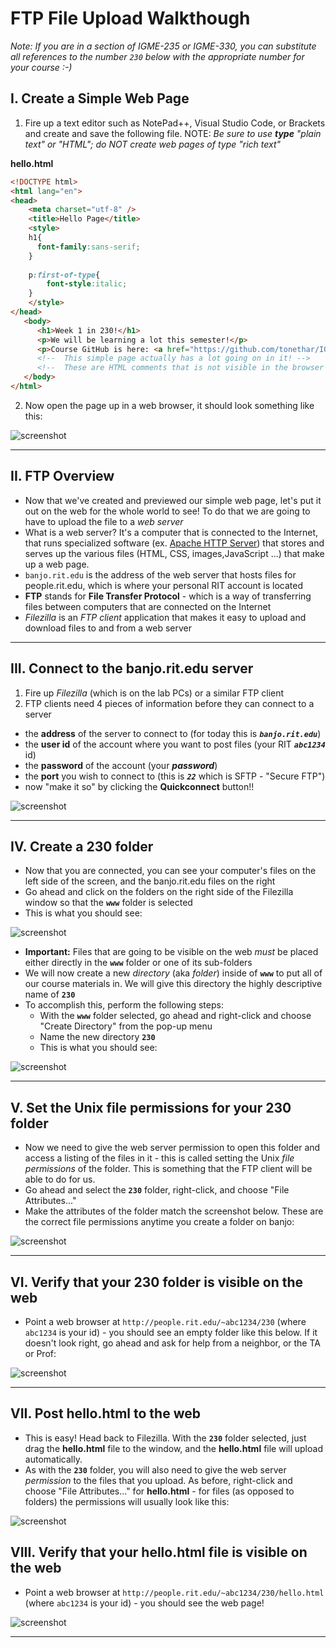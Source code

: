 # FTP File Upload Walkthough

*Note: If you are in a section of IGME-235 or IGME-330, you can substitute all references to the number `230` below with the appropriate number for your course :-)*

## I. Create a Simple Web Page

1) Fire up a text editor such as NotePad++, Visual Studio Code, or Brackets and create and save the following file. NOTE: *Be sure to use **type** "plain text" or "HTML"; do NOT create web pages of type "rich text"*

**hello.html**

```html
<!DOCTYPE html>
<html lang="en">
<head>
	<meta charset="utf-8" />
	<title>Hello Page</title>
	<style>
	h1{
	  font-family:sans-serif;
	}
	
	p:first-of-type{
		font-style:italic;
	}
	</style>
</head>
   <body>
      <h1>Week 1 in 230!</h1>
      <p>We will be learning a lot this semester!</p>
      <p>Course GitHub is here: <a href="https://github.com/tonethar/IGME-230-Fall-2019">IGME-230 Fall 2019</a></p>
      <!-- 	This simple page actually has a lot going on in it! -->
      <!-- 	These are HTML comments that is not visible in the browser window -->
   </body>
</html>
```

2) Now open the page up in a web browser, it should look something like this:

![screenshot](_images/hello-page.jpg)

<hr>

## II. FTP Overview

- Now that we've created and previewed our simple web page, let's put it out on the web for the whole world to see! To do that we are going to have to upload the file to a *web server*
- What is a web server? It's a computer that is connected to the Internet, that runs specialized software (ex. [Apache HTTP Server](https://en.wikipedia.org/wiki/Apache_HTTP_Server)) that stores and serves up the various files (HTML, CSS, images,JavaScript ...) that make up a web page.
- `banjo.rit.edu` is the address of the web server that hosts files for people.rit.edu, which is where your personal RIT account is located 
- **FTP** stands for **File Transfer Protocol** - which is a way of transferring files between computers that are connected on the Internet
- *Filezilla* is an *FTP client* application that makes it easy to upload and download files to and from a web server

<hr>

## III. Connect to the banjo.rit.edu server

1. Fire up *Filezilla* (which is on the lab PCs) or a similar FTP client
2. FTP clients need 4 pieces of information before they can connect to a server
- the **address** of the server to connect to (for today this is ***`banjo.rit.edu`***)
- the **user id** of the account where you want to post files (your RIT ***`abc1234`*** id)
- the **password** of the account (your ***password***)
- the **port** you wish to connect to (this is ***`22`*** which is SFTP - "Secure FTP")
- now "make it so" by clicking the **Quickconnect** button!!


![screenshot](_images/FTP-1.jpg)

<hr>

## IV. Create a 230 folder

- Now that you are connected, you can see your computer's files on the left side of the screen, and the banjo.rit.edu files on the right
- Go ahead and click on the folders on the right side of the Filezilla window so that the **`www`** folder is selected
- This is what you should see:

![screenshot](_images/FTP-2.jpg)

- **Important:** Files that are going to be visible on the web *must* be placed either directly in the **`www`** folder or one of its sub-folders
- We will now create a new *directory* (aka *folder*) inside of **`www`** to put all of our course materials in. We will give this directory the highly descriptive name of **`230`**
- To accomplish this, perform the following steps:
  - With the **`www`** folder selected, go ahead and right-click and choose "Create Directory" from the pop-up menu
  - Name the new directory **`230`**
  - This is what you should see:

![screenshot](_images/FTP-6.jpg)

<hr>

## V. Set the Unix file permissions for your 230 folder

- Now we need to give the web server permission to open this folder and access a listing of the files in it - this is called setting the Unix *file permissions* of the folder. This is something that the FTP client will be able to do for us.
- Go ahead and select the **`230`** folder, right-click,  and choose "File Attributes..."
- Make the attributes of the folder match the screenshot below. These are the correct file permissions anytime you create a folder on banjo:

![screenshot](_images/FTP-3.jpg)

<hr>

## VI. Verify that your 230 folder is visible on the web

- Point a web browser at `http://people.rit.edu/~abc1234/230` (where `abc1234` is your id) - you should see an empty folder like this below. If it doesn't look right, go ahead and ask for help from a neighbor, or the TA or Prof:

![screenshot](_images/FTP-4.jpg)
 
<hr>

## VII. Post hello.html to the web

- This is easy! Head back to Filezilla. With the **`230`** folder selected, just drag the **hello.html** file to the window, and the **hello.html** file will upload automatically.
- As with the **`230`** folder, you will also need to give the web server *permission* to the files that you upload. As before, right-click and choose "File Attributes..." for **hello.html** - for files (as opposed to folders) the permissions will usually look like this:

![screenshot](_images/FTP-5.jpg)

## VIII. Verify that your hello.html file is visible on the web

- Point a web browser at `http://people.rit.edu/~abc1234/230/hello.html` (where `abc1234` is your id) - you should see the web page!

![screenshot](_images/hello-page.jpg)

<hr>


